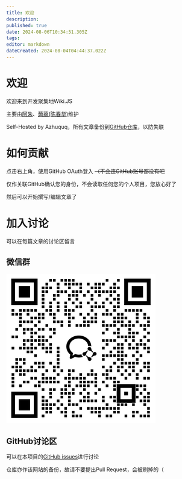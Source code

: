```yaml
---
title: 欢迎
description: 
published: true
date: 2024-08-06T10:34:51.305Z
tags: 
editor: markdown
dateCreated: 2024-08-04T04:44:37.022Z
---
```


# 欢迎

欢迎来到开发聚集地Wiki.JS

主要由[阿朱](https://github.com/azhuquq)、[蒟蒻(陈春华)](https://github.com/san12341)维护

Self-Hosted by Azhuquq，所有文章备份到[GitHub仓库](https://github.com/azhuquq/wiki)，以防失联

# 如何贡献

点击右上角，使用GitHub OAuth登入 ~~（不会连GitHub账号都没有吧~~

仅作关联GitHub确认您的身份，不会读取任何您的个人项目，您放心好了

然后可以开始撰写/编辑文章了

# 加入讨论

可以在每篇文章的讨论区留言

## 微信群

![contact_me_qr_(1).png](/contact_me_qr_(1).png)

## GitHub讨论区

可以在本项目的[GitHub issues](https://github.com/azhuquq/wiki/issues)进行讨论

仓库亦作该网站的备份，故请不要提出Pull Request，会被刷掉的（
